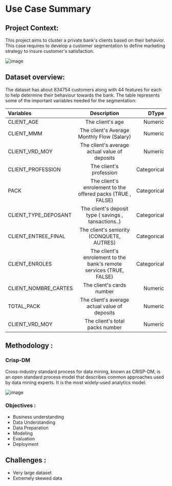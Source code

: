 # Use Case Summary

## Project Context:
This project aims to cluster a private bank's clients based on their behavior. This case requires to develop a customer segmentation to define marketing strategy to insure customer's satisfaction. 

![image](https://blog.kakaocdn.net/dn/QEkfG/btqwVfT2p4u/lCWHbDjHHOaFxjqpT2ASOK/img.png)

## Dataset overview:
The dataset has about 834754 customers along with 44 features for each to help determine their behaviour towards the bank. 
The table represents some of the important variables needed for the segmentation:

 | Variables  | Description  | DType |
| :------------ |:---------------:| -----:|
| CLIENT_AGE      | The client's age  |Numeric |
| CLIENT_MMM      | The client's Average Monthly Flow (Salary)        |   Numeric |
| CLIENT_VRD_MOY | The client's average actual value of deposits        |   Numeric |
| CLIENT_PROFESSION | The client's profession        |   Categorical |
| PACK |The client's enrolement to the offered packs (TRUE , FALSE)       |   Categorical |
| CLIENT_TYPE_DEPOSANT | The client's  deposit type ( savings , tansactions..)       |   Categorical |
| CLIENT_ENTREE_FINAL | The client's seniority (CONQUETE, AUTRES)        |   Categorical |
| CLIENT_ENROLES | The client's enrolement to the bank's remote services (TRUE, FALSE)       |   Categorical |
| CLIENT_NOMBRE_CARTES | The client's cards number        |   Numeric |
| TOTAL_PACK | The client's average actual value of deposits        |   Numeric |
| CLIENT_VRD_MOY | The client's total packs number        |   Numeric |

## Methodology :
### Crisp-DM

Cross-industry standard process for data mining, known as CRISP-DM, is an open standard process model that describes common approaches used by data mining experts. It is the most widely-used analytics model.

![image](https://upload.wikimedia.org/wikipedia/commons/thumb/b/b9/CRISP-DM_Process_Diagram.png/479px-CRISP-DM_Process_Diagram.png)

### Objectives :

- Business understanding
- Data Understanding
- Data Preparation
- Modeling
- Evaluation
- Deployment

## Challenges :
- Very large dataset
- Extremely skewed data



